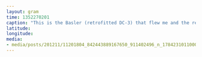 ```yaml
---
layout: gram
time: 1352270201
caption: "This is the Basler (retrofitted DC-3) that flew me and the rest of the Put-In crew out to Siple Dome."
latitude: 
longitude: 
media:
- media/posts/201211/11201804_842443889167650_911402496_n_17842310110000351.jpg
---
```

